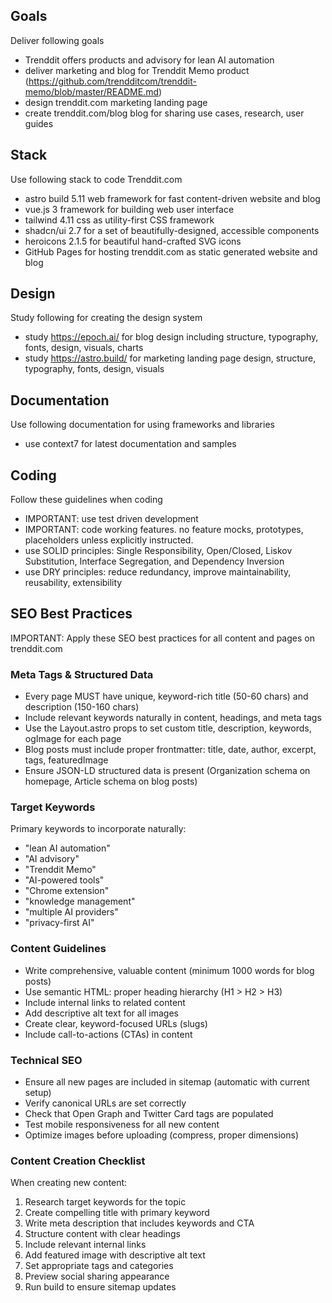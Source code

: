 ## Goals
Deliver following goals

- Trenddit offers products and advisory for lean AI automation
- deliver marketing and blog for Trenddit Memo product (https://github.com/trendditcom/trenddit-memo/blob/master/README.md)
- design trenddit.com marketing landing page
- create trenddit.com/blog blog for sharing use cases, research, user guides

## Stack 
Use following stack to code Trenddit.com

- astro build 5.11 web framework for fast content-driven website and blog
- vue.js 3 framework for building web user interface
- tailwind 4.11 css as utility-first CSS framework
- shadcn/ui 2.7 for a set of beautifully-designed, accessible components
- heroicons 2.1.5 for beautiful hand-crafted SVG icons
- GitHub Pages for hosting trenddit.com as static generated website and blog

## Design
Study following for creating the design system

- study https://epoch.ai/ for blog design including structure, typography, fonts, design, visuals, charts
- study https://astro.build/ for marketing landing page design, structure, typography, fonts, design, visuals

## Documentation
Use following documentation for using frameworks and libraries

- use context7 for latest documentation and samples

## Coding
Follow these guidelines when coding

- IMPORTANT: use test driven development
- IMPORTANT: code working features. no feature mocks, prototypes, placeholders unless explicitly instructed.
- use SOLID principles: Single Responsibility, Open/Closed, Liskov Substitution, Interface Segregation, and Dependency Inversion
- use DRY principles: reduce redundancy, improve maintainability, reusability, extensibility

## SEO Best Practices
IMPORTANT: Apply these SEO best practices for all content and pages on trenddit.com

### Meta Tags & Structured Data
- Every page MUST have unique, keyword-rich title (50-60 chars) and description (150-160 chars)
- Include relevant keywords naturally in content, headings, and meta tags
- Use the Layout.astro props to set custom title, description, keywords, ogImage for each page
- Blog posts must include proper frontmatter: title, date, author, excerpt, tags, featuredImage
- Ensure JSON-LD structured data is present (Organization schema on homepage, Article schema on blog posts)

### Target Keywords
Primary keywords to incorporate naturally:
- "lean AI automation"
- "AI advisory"
- "Trenddit Memo"
- "AI-powered tools"
- "Chrome extension"
- "knowledge management"
- "multiple AI providers"
- "privacy-first AI"

### Content Guidelines
- Write comprehensive, valuable content (minimum 1000 words for blog posts)
- Use semantic HTML: proper heading hierarchy (H1 > H2 > H3)
- Include internal links to related content
- Add descriptive alt text for all images
- Create clear, keyword-focused URLs (slugs)
- Include call-to-actions (CTAs) in content

### Technical SEO
- Ensure all new pages are included in sitemap (automatic with current setup)
- Verify canonical URLs are set correctly
- Check that Open Graph and Twitter Card tags are populated
- Test mobile responsiveness for all new content
- Optimize images before uploading (compress, proper dimensions)

### Content Creation Checklist
When creating new content:
1. Research target keywords for the topic
2. Create compelling title with primary keyword
3. Write meta description that includes keywords and CTA
4. Structure content with clear headings
5. Include relevant internal links
6. Add featured image with descriptive alt text
7. Set appropriate tags and categories
8. Preview social sharing appearance
9. Run build to ensure sitemap updates

